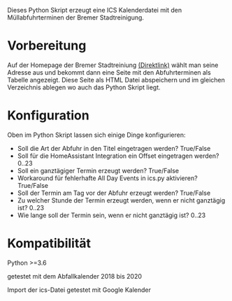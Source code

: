 Dieses Python Skript erzeugt eine ICS Kalenderdatei mit den Müllabfuhrterminen der Bremer Stadtreinigung.

# Vorbereitung
Auf der Homepage der Bremer Stadtreiniung [(Direktlink)](http://213.168.213.236/bremereb/bify/index.jsp) wählt man seine Adresse aus und bekommt dann eine Seite mit den Abfuhrterminen als Tabelle angezeigt.
Diese Seite als HTML Datei abspeichern und im gleichen Verzeichnis ablegen wo auch das Python Skript liegt.

# Konfiguration
Oben im Python Skript lassen sich einige Dinge konfigurieren:
* Soll die Art der Abfuhr in den Titel eingetragen werden? True/False
* Soll für die HomeAssistant Integration ein Offset eingetragen werden? 0..23
* Soll ein ganztägiger Termin erzeugt werden? True/False
* Workaround für fehlerhafte All Day Events in ics.py aktivieren? True/False
* Soll der Termin am Tag vor der Abfuhr erzeugt werden? True/False
* Zu welcher Stunde der Termin erzeugt werden, wenn er nicht ganztägig ist? 0..23
* Wie lange soll der Termin sein, wenn er nicht ganztägig ist? 0..23

# Kompatibilität
Python >=3.6

getestet mit dem Abfallkalender 2018 bis 2020

Import der ics-Datei getestet mit Google Kalender